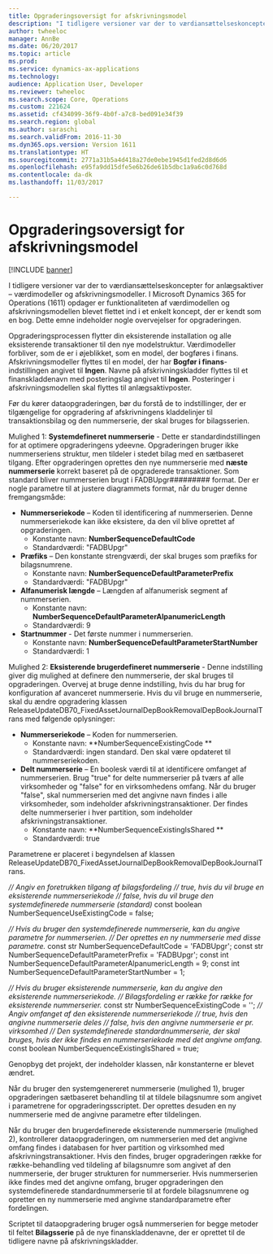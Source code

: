 ```yaml
---
title: Opgraderingsoversigt for afskrivningsmodel
description: "I tidligere versioner var der to værdiansættelseskoncepter for anlægsaktiver – værdimodeller og afskrivningsmodeller. I Microsoft Dynamics 365 for Operations (1611) opdager er funktionaliteten af værdimodellen og afskrivningsmodellen blevet flettet ind i et enkelt koncept, der er kendt som en bog. Dette emne indeholder nogle overvejelser for opgraderingen."
author: twheeloc
manager: AnnBe
ms.date: 06/20/2017
ms.topic: article
ms.prod: 
ms.service: dynamics-ax-applications
ms.technology: 
audience: Application User, Developer
ms.reviewer: twheeloc
ms.search.scope: Core, Operations
ms.custom: 221624
ms.assetid: cf434099-36f9-4b0f-a7c8-bed091e34f39
ms.search.region: global
ms.author: saraschi
ms.search.validFrom: 2016-11-30
ms.dyn365.ops.version: Version 1611
ms.translationtype: HT
ms.sourcegitcommit: 2771a31b5a4d418a27de0ebe1945d1fed2d8d6d6
ms.openlocfilehash: e95fa9dd15dfe5e6b26de61b5dbc1a9a6c0d768d
ms.contentlocale: da-dk
ms.lasthandoff: 11/03/2017

---
```


# <a name="depreciation-book-upgrade-overview"></a>Opgraderingsoversigt for afskrivningsmodel

[!INCLUDE [banner](../includes/banner.md)]

I tidligere versioner var der to værdiansættelseskoncepter for anlægsaktiver – værdimodeller og afskrivningsmodeller. I Microsoft Dynamics 365 for Operations (1611) opdager er funktionaliteten af værdimodellen og afskrivningsmodellen blevet flettet ind i et enkelt koncept, der er kendt som en bog. Dette emne indeholder nogle overvejelser for opgraderingen. 

Opgraderingsprocessen flytter din eksisterende installation og alle eksisterende transaktioner til den nye modelstruktur. Værdimodeller forbliver, som de er i øjeblikket, som en model, der bogføres i finans. Afskrivningsmodeller flyttes til en model, der har **Bogfør i finans**-indstillingen angivet til **Ingen**. Navne på afskrivningskladder flyttes til et finanskladdenavn med posteringslag angivet til **Ingen**. Posteringer i afskrivningsmodellen skal flyttes til anlægsaktivposter. 

Før du kører dataopgraderingen, bør du forstå de to indstillinger, der er tilgængelige for opgradering af afskrivningens kladdelinjer til transaktionsbilag og den nummerserie, der skal bruges for bilagsserien. 

Mulighed 1: **Systemdefineret nummerserie** - Dette er standardindstillingen for at optimere opgraderingens ydeevne. Opgraderingen bruger ikke nummerseriens struktur, men tildeler i stedet bilag med en sætbaseret tilgang. Efter opgraderingen oprettes den nye nummerserie med **næste nummerserie** korrekt baseret på de opgraderede transaktioner. Som standard bliver nummerserien brugt i FADBUpgr\#\#\#\#\#\#\#\#\# format. Der er nogle parametre til at justere diagrammets format, når du bruger denne fremgangsmåde:

-   **Nummerseriekode** – Koden til identificering af nummerserien. Denne nummerseriekode kan ikke eksistere, da den vil blive oprettet af opgraderingen.
    -   Konstante navn: **NumberSequenceDefaultCode**
    -   Standardværdi: "FADBUpgr"
-   **Præfiks** – Den konstante strengværdi, der skal bruges som præfiks for bilagsnumrene.
    -   Konstante navn: **NumberSequenceDefaultParameterPrefix**
    -   Standardværdi: "FADBUpgr"
-   **Alfanumerisk længde** – Længden af alfanumerisk segment af nummerserien.
    -   Konstante navn: **NumberSequenceDefaultParameterAlpanumericLength**
    -   Standardværdi: 9
-   **Startnummer** - Det første nummer i nummerserien.
    -   Konstante navn: **NumberSequenceDefaultParameterStartNumber**
    -   Standardværdi: 1

Mulighed 2: **Eksisterende brugerdefineret nummerserie** - Denne indstilling giver dig mulighed at definere den nummerserie, der skal bruges til opgraderingen. Overvej at bruge denne indstilling, hvis du har brug for konfiguration af avanceret nummerserie. Hvis du vil bruge en nummerserie, skal du ændre opgradering klassen ReleaseUpdateDB70\_FixedAssetJournalDepBookRemovalDepBookJournalTrans med følgende oplysninger:

-   **Nummerseriekode** – Koden for nummerserien.
    -   Konstante navn: **NumberSequenceExistingCode **
    -   Standardværdi: ingen standard. Den skal være opdateret til nummerseriekoden.
-   **Delt nummerserie** – En boolesk værdi til at identificere omfanget af nummerserien. Brug "true" for delte nummerserier på tværs af alle virksomheder og "false" for en virksomhedens omfang. Når du bruger "false", skal nummerserien med det angivne navn findes i alle virksomheder, som indeholder afskrivningstransaktioner. Der findes delte nummerserier i hver partition, som indeholder afskrivningstransaktioner.
    -   Konstante navn: **NumberSequenceExistingIsShared **
    -   Standardværdi: true

Parametrene er placeret i begyndelsen af klassen ReleaseUpdateDB70\_FixedAssetJournalDepBookRemovalDepBookJournalTrans. 

*// Angiv en foretrukken tilgang af bilagsfordeling* 
*// true, hvis du vil bruge en eksisterende nummerseriekode* 
*// false, hvis du vil bruge den systemdefinerede nummerserie (standard)* const boolean NumberSequenceUseExistingCode = false;  

*// Hvis du bruger den systemdefinerede nummerserie, kan du angive parametre for nummerserien.*
*// Der oprettes en ny nummerserie med disse parametre.* const str NumberSequenceDefaultCode = 'FADBUpgr'; const str NumberSequenceDefaultParameterPrefix = 'FADBUpgr'; const int NumberSequenceDefaultParameterAlpanumericLength = 9; const int NumberSequenceDefaultParameterStartNumber = 1;   

*// Hvis du bruger eksisterende nummerserie, kan du angive den eksisterende nummerseriekode.* 
*// Bilagsfordeling er række for række for eksisterende nummerserier.* const str NumberSequenceExistingCode = ''; *// Angiv omfanget af den eksisterende nummerseriekode* 
*// true, hvis den angivne nummerserie deles* 
*// false, hvis den angivne nummerserie er pr. virksomhed* 
*// Den systemdefinerede standardnummerserie, der skal bruges, hvis der ikke findes en nummerseriekode med det angivne omfang.* const boolean NumberSequenceExistingIsShared = true; 

Genopbyg det projekt, der indeholder klassen, når konstanterne er blevet ændret. 

Når du bruger den systemgenereret nummerserie (mulighed 1), bruger opgraderingen sætbaseret behandling til at tildele bilagsnumre som angivet i parametrene for opgraderingsscriptet. Der oprettes desuden en ny nummerserie med de angivne parametre efter tildelingen. 

Når du bruger den brugerdefinerede eksisterende nummerserie (mulighed 2), kontrollerer dataopgraderingen, om nummerserien med det angivne omfang findes i databasen for hver partition og virksomhed med afskrivningstransaktioner. Hvis den findes, bruger opgraderingen række for række-behandling ved tildeling af bilagsnumre som angivet af den nummerserie, der bruger strukturen for nummerserier. Hvis nummerserien ikke findes med det angivne omfang, bruger opgraderingen den systemdefinerede standardnummerserie til at fordele bilagsnumrene og opretter en ny nummerserie med angivne standardparametre efter fordelingen.

Scriptet til dataopgradering bruger også nummerserien for begge metoder til feltet **Bilagsserie** på de nye finanskladdenavne, der er oprettet til de tidligere navne på afskrivningskladder.




